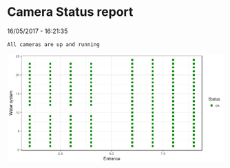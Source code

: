 Camera Status report
================
16/05/2017 - 16:21:35

    All cameras are up and running

![](camreport_files/figure-markdown_github/unnamed-chunk-2-1.png)
